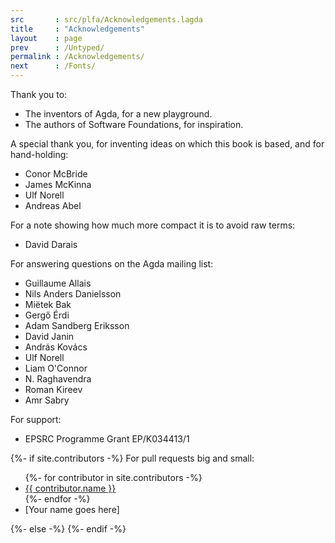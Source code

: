 ```yaml
---
src       : src/plfa/Acknowledgements.lagda
title     : "Acknowledgements"
layout    : page
prev      : /Untyped/
permalink : /Acknowledgements/
next      : /Fonts/
---
```


Thank you to:
  * The inventors of Agda, for a new playground.
  * The authors of Software Foundations, for inspiration.


A special thank you, for inventing ideas on which
this book is based, and for hand-holding:
  * Conor McBride
  * James McKinna
  * Ulf Norell
  * Andreas Abel


For a note showing how much more compact it is to avoid raw terms:
  * David Darais


For answering questions on the Agda mailing list:
  * Guillaume Allais
  * Nils Anders Danielsson
  * Miëtek Bak
  * Gergő Érdi
  * Adam Sandberg Eriksson
  * David Janin
  * András Kovács
  * Ulf Norell
  * Liam O'Connor
  * N. Raghavendra
  * Roman Kireev
  * Amr Sabry


For support:
  * EPSRC Programme Grant EP/K034413/1

<span class="force-end-of-list"></span>
{%- if site.contributors -%}
For pull requests big and small:
<ul>
{%- for contributor in site.contributors -%}
  <li><a href="https://github.com/{{ contributor.github_username }}">{{ contributor.name }}</a></li>
{%- endfor -%}
<li>[Your name goes here]</li>
</ul>
{%- else -%}
{%- endif -%}


